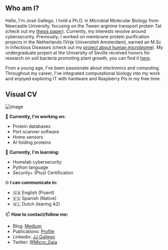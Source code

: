 
## Who am I?


Hello, I'm José Gallego. I hold a Ph.D. in Microbial Molecular Biology from Newcastle University, focusing on the Tween arginine transport protein Tat (check out my [thesis paper](https://doi.org/10.1099/mic.0.001431)). Currently, my interests revolve around cybersecurity. Previously, I worked on membrane protein purification projects in the Netherlands (Vrije Universiteit Amsterdam), earned an M.Sc in Infectious Diseases (check out my [project about human microbiome](https://www.rcagrupoeditor.es/libreria/autores/gallego-parrilla-jose-jesus/el-papel-del-microbioma-en-la-salud-humana-obra)). My undergraduate project at the University of Seville received honors for research on soil bacteria promoting plant growth, you can find it [here](https://doi.org/10.1099/mic.0.001431).


From a young age, I've been passionate about electronics and computing. Throughout my career, I've integrated computational biology into my work and enjoyed exploring IT with hardware and Raspberry Pis in my free time.


## Visual CV
![image](https://github.com/Ravenneo/Ravenneo/assets/41577767/3e206ccc-b81d-4ead-9430-9d0771e4d101)




🔭 **Currently, I'm working on:**

- Protein databases
- Port scanner software
- Home sensors
- AI folding proteins

🌱 **Currently, I'm learning:**

- Homelab cybersecurity
- Python language
- Security+ (Plus) Certification

🌐 **I can communicate in:**

- 🇬🇧 English (Fluent)
- 🇪🇸 Spanish (Native)
- 🇳🇱 Dutch (learing A2)

📫 **How to contact/follow me:**

- Blog: [Medium](https://medium.com/@josejesusgallegoparrilla)
- Publications: [Profile](https://scholar.google.com/citations?hl=en&user=uvyLkwMAAAAJ)
- Linkedin: [JJ Gallego](www.linkedin.com/in/jose-gallego-ph-d-226299168)
- Twitter: [@Micro_Gaia](https://twitter.com/Micro_Gaia)
